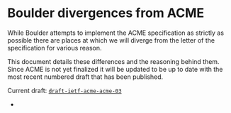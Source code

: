 # Boulder divergences from ACME

While Boulder attempts to implement the ACME specification as strictly as possible
there are places at which we will diverge from the letter of the specification for
various reason.

This document details these differences and the reasoning behind them. Since ACME
is not yet finalized it will be updated to be up to date with the most recent
numbered draft that has been published.

Current draft: [`draft-ietf-acme-acme-03`](https://github.com/ietf-wg-acme/acme/blob/aef618ad843270d8363c5cb14038d1683f9b1cf8/draft-ietf-acme-acme.md)

* 
